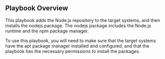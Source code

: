 ## Playbook Overview

This playbook adds the Node.js repository to the target systems, and then installs the nodejs package. The nodejs package includes the Node.js runtime and the npm package manager.

To use this playbook, you will need to make sure that the target systems have the apt package manager installed and configured, and that the playbook has the necessary permissions to install the packages.


